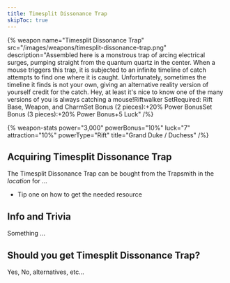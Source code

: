 ```yaml
---
title: Timesplit Dissonance Trap
skipToc: true
---
```


{% weapon
 name="Timesplit Dissonance Trap"
 src="/images/weapons/timesplit-dissonance-trap.png"
 description="Assembled here is a monstrous trap of arcing electrical surges, pumping straight from the quantum quartz in the center. When a mouse triggers this trap, it is subjected to an infinite timeline of catch attempts to find one where it is caught. Unfortunately, sometimes the timeline it finds is not your own, giving an alternative reality version of yourself credit for the catch. Hey, at least it's nice to know one of the many versions of you is always catching a mouse!Riftwalker SetRequired: Rift Base, Weapon, and CharmSet Bonus (2 pieces):+20% Power BonusSet Bonus (3 pieces):+20% Power Bonus+5 Luck"
/%}

{% weapon-stats
 power="3,000"
 powerBonus="10%"
 luck="7"
 attraction="10%"
 powerType="Rift"
 title="Grand Duke / Duchess"
/%}

## Acquiring Timesplit Dissonance Trap

The Timesplit Dissonance Trap can be bought from the Trapsmith in the *location* for ...

- Tip one on how to get the needed resource

## Info and Trivia

Something ...

## Should you get Timesplit Dissonance Trap?

Yes, No, alternatives, etc...
